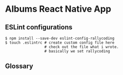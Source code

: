 # Albums React Native App


## ESLint configurations
```
$ npm install --save-dev eslint-config-rallycoding
$ touch .eslintrc # create custom config file here
                  # check out the file what i wrote.
                  # basically we set rallycoding

```

## Glossary
